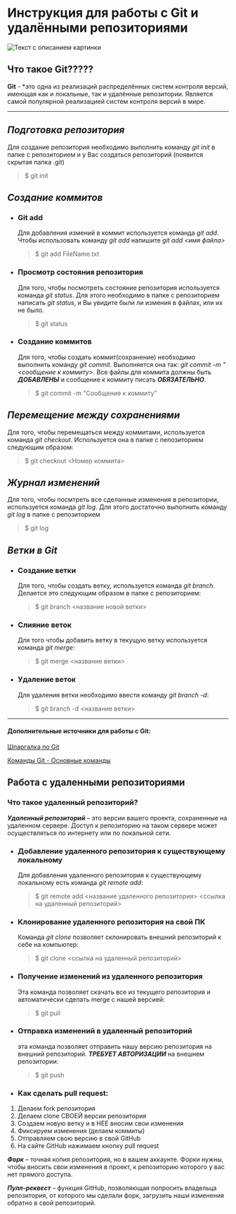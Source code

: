 # Инструкция для работы с Git и удалёнными репозиториями

![Текст с описанием картинки](C:/Users/77079/Pictures/images.png "Система контроля версий Git")


## Что такое Git?????

**Git** - *это одна из реализаций распределённых систем контроля версий, имеющая как и локальные, так и удалённые репозитории. Является самой популярной реализацией систем контроля версий в мире.

---

## *Подготовка репозитория*
Для создание репозитория необходимо выполнить команду *git init*  в папке с репозиторием и у Вас создаться репозиторий (появится скрытая папка .git)
> $ git init

## *Создание коммитов*

* ### Git add
    Для добавления измений в коммит используется команда *git add*. Чтобы использовать команду *git add* напишите *git add <имя файла>*
    > $ git add FileName.txt

* ### Просмотр состояния репозитория
    Для того, чтобы посмотреть состояние репозитория используется команда *git status*. Для этого необходимо в папке с репозиторием написать *git status*, и Вы увидите были ли измения в файлах, или их не было.
    > $ git status

* ### Создание коммитов
    Для того, чтобы создать коммит(сохранение) необходимо выполнить команду *git commit*. Выполняется она так: *git commit -m "<сообщение к коммиту>*. Все файлы для коммита должны быть ***ДОБАВЛЕНЫ*** и сообщение к коммиту писать ***ОБЯЗАТЕЛЬНО***.
    > $ git commit -m "Сообщение к коммиту"

## *Перемещение между сохранениями*
Для того, чтобы перемещаться между коммитами, используется команда *git checkout*. Используется она в папке с пепозиторием следующим образом:
> $ git checkout <Номер коммита>

## *Журнал изменений*
Для того, чтобы посмтреть все сделанные изменения в репозитории, используется команда *git log*. Для этого достаточно выполнить команду *git log* в папке с репозиторием
> $ git log

## *Ветки в Git*

* ### Создание ветки

    Для того, чтобы создать ветку, используется команда *git branch*. Делается это следующим образом в папке с репозиторием: 
    > $ git branch <название новой ветки>

* ### Слияние веток

    Для того чтобы добавить ветку в текущую ветку используется команда *git merge*: 
    > $ git merge <название ветки>

* ### Удаление веток
    Для удаления ветки необходимо ввести команду *git branch -d*:
    > $ git branch -d <название ветки>

***
#### Дополнительные источники для работы с Git:
[Шпаргалка по Git](https://proglib.io/p/git-cheatsheet)

[Команды Git - Основные команды](https://git-scm.com/book/ru/v2/%D0%9F%D1%80%D0%B8%D0%BB%D0%BE%D0%B6%D0%B5%D0%BD%D0%B8%D0%B5-C%3A-%D0%9A%D0%BE%D0%BC%D0%B0%D0%BD%D0%B4%D1%8B-Git-%D0%9E%D1%81%D0%BD%D0%BE%D0%B2%D0%BD%D1%8B%D0%B5-%D0%BA%D0%BE%D0%BC%D0%B0%D0%BD%D0%B4%D1%8B)

## Работа с удаленными репозиториями

### Что такое удаленный репозиторий?

***Удаленный репозиторий*** – это версии вашего проекта, сохраненные на удаленном сервере. Доступ к репозиторию на таком сервере может осуществляться по интернету или по локальной сети.


* ### Добавление удаленного репозитория к существующему локальному 

    Для добавления удаленного репозитория к существующему локальному есть команда *git remote add*:
    >$ git remote add <название удаленного репозитория> <ссылка на удаленный репозиторий>

* ### Клонирование удаленного репозитория на свой ПК

    Команда *git clone* позволяет склонировать внешний репозиторий к себе на компьютер:
    >$ git clone <ссылка на удаленный репозиторий>

* ### Получение изменений из удаленного репозитория

    Эта команда позволяет скачать все из текущего репозитория и автоматически сделать merge с нашей версией:
    >$ git pull

* ### Отправка изменений в удаленный репозиторий

    эта команда позволяет отправить нашу версию репозитория на внешний репозиторий. ***ТРЕБУЕТ АВТОРИЗАЦИИ*** на внешнем репозитории:
    >$ git push

* ### Как сделать pull request:
1. Делаем fork репозитория
2. Делаем clone СВОЕЙ версии репозитория
3. Создаем новую ветку и в НЕЕ вносим свои изменения
4. Фиксируем изменения (делаем коммиты)
5. Отправляем свою версию в свой GitHub
6. На сайте GitHub нажимаем кнопку pull request

***Форк*** – точная копия репозитория, но в вашем аккаунте. Форки нужны, чтобы вносить свои изменения в проект, к репозиторию которого у вас нет прямого доступа.

***Пулл-реквест*** – функция GitHub, позволяющая попросить владельца репозитория, от которого мы сделали форк, загрузить наши изменения обратно в свой репозиторий.

